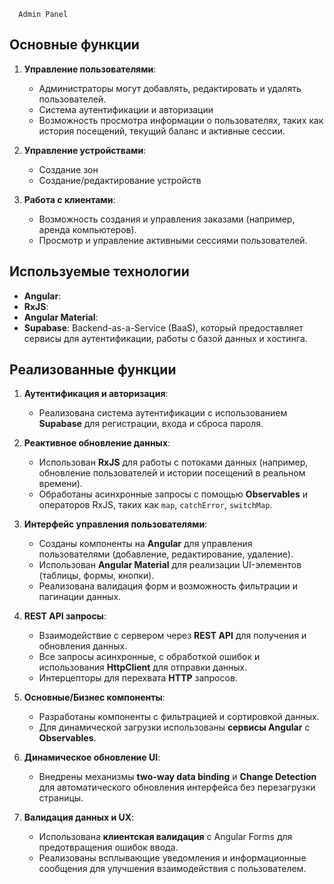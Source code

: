       Admin Panel

## Основные функции

1. **Управление пользователями**:
   - Администраторы могут добавлять, редактировать и удалять пользователей.
   - Система аутентификации и авторизации
   - Возможность просмотра информации о пользователях, таких как история посещений, текущий баланс и активные сессии.
     
2. **Управление устройствами**:
   - Создание зон
   - Создание/редактирование устройств

3. **Работа с клиентами**:
   - Возможность создания и управления заказами (например, аренда компьютеров).
   - Просмотр и управление активными сессиями пользователей.

## Используемые технологии

- **Angular**: 
- **RxJS**: 
- **Angular Material**: 
- **Supabase**: Backend-as-a-Service (BaaS), который предоставляет сервисы для аутентификации, работы с базой данных и хостинга.


## Реализованные функции

1. **Аутентификация и авторизация**:
   - Реализована система аутентификации с использованием **Supabase** для регистрации, входа и сброса пароля.

2. **Реактивное обновление данных**:
   - Использован **RxJS** для работы с потоками данных (например, обновление пользователей и истории посещений в реальном времени).
   - Обработаны асинхронные запросы с помощью **Observables** и операторов RxJS, таких как `map`, `catchError`, `switchMap`.

3. **Интерфейс управления пользователями**:
   - Созданы компоненты на **Angular** для управления пользователями (добавление, редактирование, удаление).
   - Использован **Angular Material** для реализации UI-элементов (таблицы, формы, кнопки).
   - Реализована валидация форм и возможность фильтрации и пагинации данных.

4. **REST API запросы**:
   - Взаимодействие с сервером через **REST API** для получения и обновления данных.
   - Все запросы асинхронные, с обработкой ошибок и использования **HttpClient** для отправки данных.
   - Интерцепторы для перехвата **HTTP** запросов.

5. **Основные/Бизнес компоненты**:
   - Разработаны компоненты с фильтрацией и сортировкой данных.
   - Для динамической загрузки использованы **сервисы Angular** с **Observables**.

6. **Динамическое обновление UI**:
   - Внедрены механизмы **two-way data binding** и **Change Detection** для автоматического обновления интерфейса без перезагрузки страницы.

7. **Валидация данных и UX**:
   - Использована **клиентская валидация** с Angular Forms для предотвращения ошибок ввода.
   - Реализованы всплывающие уведомления и информационные сообщения для улучшения взаимодействия с пользователем.
